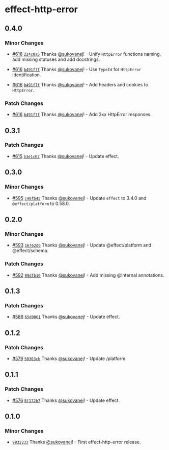 # effect-http-error

## 0.4.0

### Minor Changes

- [#618](https://github.com/sukovanej/effect-http/pull/618) [`224c0a5`](https://github.com/sukovanej/effect-http/commit/224c0a5e21d7b1244f0c48ef75391d3251ced344) Thanks [@sukovanej](https://github.com/sukovanej)! - Unify `HttpError` functions naming, add missing statuses and add docstrings.

- [#616](https://github.com/sukovanej/effect-http/pull/616) [`b491f7f`](https://github.com/sukovanej/effect-http/commit/b491f7f40fcd6db458f75aaf4dc1cc06a39029f4) Thanks [@sukovanej](https://github.com/sukovanej)! - Use `TypeId` for `HttpError` identification.

- [#616](https://github.com/sukovanej/effect-http/pull/616) [`b491f7f`](https://github.com/sukovanej/effect-http/commit/b491f7f40fcd6db458f75aaf4dc1cc06a39029f4) Thanks [@sukovanej](https://github.com/sukovanej)! - Add headers and cookies to `HttpError`.

### Patch Changes

- [#616](https://github.com/sukovanej/effect-http/pull/616) [`b491f7f`](https://github.com/sukovanej/effect-http/commit/b491f7f40fcd6db458f75aaf4dc1cc06a39029f4) Thanks [@sukovanej](https://github.com/sukovanej)! - Add 3xx HttpError responses.

## 0.3.1

### Patch Changes

- [#615](https://github.com/sukovanej/effect-http/pull/615) [`b3e1c67`](https://github.com/sukovanej/effect-http/commit/b3e1c671c5b9f50e347687df2002109eba21d3e4) Thanks [@sukovanej](https://github.com/sukovanej)! - Update effect.

## 0.3.0

### Minor Changes

- [#595](https://github.com/sukovanej/effect-http/pull/595) [`c40fb45`](https://github.com/sukovanej/effect-http/commit/c40fb45c82b117b51589c67672074f6eb6b8ad6c) Thanks [@sukovanej](https://github.com/sukovanej)! - Update `effect` to 3.4.0 and `@effect/platform` to 0.58.0.

## 0.2.0

### Minor Changes

- [#593](https://github.com/sukovanej/effect-http/pull/593) [`16762d6`](https://github.com/sukovanej/effect-http/commit/16762d6edade9ed283efcf0b11416b184eace5b9) Thanks [@sukovanej](https://github.com/sukovanej)! - Update @effect/platform and @effect/schema.

### Patch Changes

- [#592](https://github.com/sukovanej/effect-http/pull/592) [`89dfb16`](https://github.com/sukovanej/effect-http/commit/89dfb1600b505364b66e7712f6e18a0c664aac8d) Thanks [@sukovanej](https://github.com/sukovanej)! - Add missing @internal annotations.

## 0.1.3

### Patch Changes

- [#586](https://github.com/sukovanej/effect-http/pull/586) [`65d0061`](https://github.com/sukovanej/effect-http/commit/65d00617681e1cd38c0a65ea52ff89433091537c) Thanks [@sukovanej](https://github.com/sukovanej)! - Update effect.

## 0.1.2

### Patch Changes

- [#579](https://github.com/sukovanej/effect-http/pull/579) [`50363cb`](https://github.com/sukovanej/effect-http/commit/50363cb077cc716f00caaf762f1d7c92fde34853) Thanks [@sukovanej](https://github.com/sukovanej)! - Update /platform.

## 0.1.1

### Patch Changes

- [#576](https://github.com/sukovanej/effect-http/pull/576) [`8f172b7`](https://github.com/sukovanej/effect-http/commit/8f172b7a5fbeb5769c1b72a09f2d4b6a4027ea78) Thanks [@sukovanej](https://github.com/sukovanej)! - Update effect.

## 0.1.0

### Minor Changes

- [`9832233`](https://github.com/sukovanej/effect-http/commit/9832233bf0147187f953ab1a266b1f80a99bdea4) Thanks [@sukovanej](https://github.com/sukovanej)! - First effect-http-error release.
